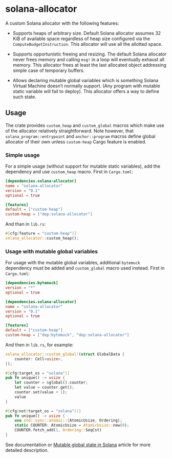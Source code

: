 # solana-allocator

A custom Solana allocator with the following features:

- Supports heaps of arbitrary size.  Default Solana allocator assumes 32 KiB of
  available space regardless of heap size configured via the
  `ComputeBudgetInstruction`.  This allocator will use all the allotted space.

- Supports opportunistic freeing and resizing.  The default Solana allocator
  never frees memory and calling `msg!` in a loop will eventually exhaust all
  memory.  This allocator frees at least the last allocated object addressing
  simple case of temporary buffers.

- Allows declaring mutable global variables which is something Solana Virtual
  Machine doesn’t normally support.  (Any program with mutable static variable
  will fail to deploy).  This allocator offers a way to define such state.

## Usage

The crate provides `custom_heap` and `custom_global` macros which make use of
the allocator relatively straightforward.  Note however, that
`solana_program::entrypoint` and `anchor::program` macros define global
allocator of their own unless `custom-heap` Cargo feature is enabled.

### Simple usage

For a simple usage (without support for mutable static variables), add the
dependency and use `custom_heap` macro.  First in `Cargo.toml`:

```toml
[dependencies.solana-allocator]
name = "solana-allocator"
version = "0.1"
optional = true

[features]
default = ["custom-heap"]
custom-heap = ["dep:solana-allocator"]
```

And than in `lib.rs`:

```rust
#[cfg(feature = "custom-heap")]
solana_allocator::custom_heap();
```

### Usage with mutable global variables

For usage with the mutable global variables, additional `bytemuck` dependency
must be added and `custom_global` macro used instead.  First in `Cargo.toml`:

```toml
[dependencies.bytemuck]
version = "*"
optional = true

[dependencies.solana-allocator]
name = "solana-allocator"
version = "0.1"
optional = true

[features]
default = ["custom-heap"]
custom-heap = ["dep:bytemuck", "dep:solana-allocator"]
```

And then in `lib.rs`, for example:

```rust
solana_allocator::custom_global!(struct GlobalData {
    counter: Cell<usize>,
});

#[cfg(target_os = "solana")]
pub fn unique() -> usize {
    let counter = &global().counter;
    let value = counter.get();
    counter.set(value + 1);
    value
}

#[cfg(not(target_os = "solana"))]
pub fn unique() -> usize {
    use std::sync::atomic::{AtomicUsize, Ordering};
    static COUNTER: AtomicUsize = AtomicUsize::new(0);
    COUNTER.fetch_add(1, Ordering::SeqCst)
}
```

See documentation or [Mutable global state in
Solana](https://mina86.com/2025/solana-mutable-global-state/) article for more
detailed description.
